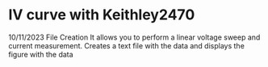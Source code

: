 # IV curve with Keithley2470

10/11/2023 File Creation
It allows you to perform a linear voltage sweep and current measurement.
Creates a text file with the data and displays the figure with the data
